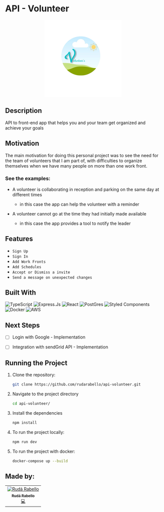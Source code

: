 # API - Volunteer

<p align="center">
  <img  src="src/assets/VLogoComplete.png" height="250px"/>
</p>

## Description

API to front-end app that helps you and your team get organized and achieve your goals

## Motivation

The main motivation for doing this personal project was to see the need for the team of volunteers that I am part of, with difficulties to organize themselves when we have many people on more than one work front. 

### See the examples:

- A volunteer is collaborating in reception and parking on the same day at different times

    * in this case the app can help the volunteer with a reminder

- A volunteer cannot go at the time they had initially made available

    * in this case the app provides a tool to notify the leader

## Features

- `Sign Up` 
- `Sign In` 
- `Add Work Fronts` 
- `Add Schedules` 
- `Accept or Dismiss a invite` 
- `Send a message on unexpected changes ` 

## Built With

![TypeScript](https://img.shields.io/badge/TypeScript-007ACC?style=for-the-badge&logo=typescript&logoColor=white)
![Express.Js](https://img.shields.io/badge/Express.js-404D59?style=for-the-badge)
![React](https://img.shields.io/badge/react-%2320232a.svg?style=for-the-badge&logo=react&logoColor=%2361DAFB)
![PostGres](https://img.shields.io/badge/PostgreSQL-316192?style=for-the-badge&logo=postgresql&logoColor=white)
![Styled Components](https://img.shields.io/badge/styled--components-DB7093?style=for-the-badge&logo=styled-components&logoColor=white)
![Docker](https://img.shields.io/badge/Docker-2496ED?style=for-the-badge&logo=docker&logoColor=white)
![AWS](https://img.shields.io/badge/Amazon_AWS-232F3E?style=for-the-badge&logo=amazon-aws&logoColor=white)


## Next Steps 

- [ ] Login with Google - Implementation
- [ ] Integration with sendGrid API - Implementation


## Running the Project

1. Clone the repository:

    ```bash
    git clone https://github.com/rudarabello/api-volunteer.git
    ```

2. Navigate to the project directory

    ```bash
    cd api-volunteer/
    ```

3. Install the dependencies

    ```bash
    npm install
    ```

4. To run the project locally:

    ```bash
    npm run dev
    ```
4. To run the project with docker:

    ```bash
    docker-compose up --build
    ```
## Made by:

<table>
  <tr>
    <td align="center"><a href="https://www.linkedin.com/in/ruda-rabello-da-silva/"><img src="https://avatars.githubusercontent.com/u/95311365?s=96&v=4" width="80px;" alt="Rudá Rabello"/><br /><sub><b>Rudá Rabello</b></sub></a><br /><a href="https://www.linkedin.com/in/ruda-rabello-da-silva/"title="Code">💻</a></td></td>
</table>